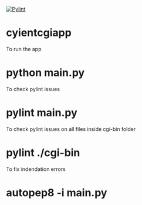 [![Pylint](https://github.com/vattikondahemanth/cyientcgiapp/actions/workflows/pylint.yml/badge.svg)](https://github.com/vattikondahemanth/cyientcgiapp/actions/workflows/pylint.yml)

# cyientcgiapp

To run the app 
# python main.py


To check pylint issues
# pylint main.py

To check pylint issues on all files inside cgi-bin folder
# pylint ./cgi-bin

To fix indendation errors
# autopep8 -i main.py